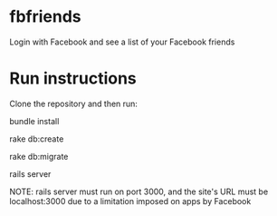 fbfriends
=========

Login with Facebook and see a list of your Facebook friends


Run instructions
================

Clone the repository and then run:

bundle install

rake db:create

rake db:migrate

rails server

NOTE: rails server must run on port 3000, and the site's URL must be localhost:3000 due to a limitation imposed on apps by Facebook

